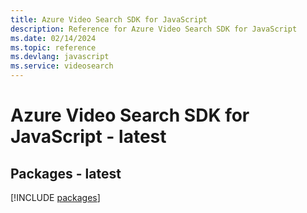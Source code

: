 ```yaml
---
title: Azure Video Search SDK for JavaScript
description: Reference for Azure Video Search SDK for JavaScript
ms.date: 02/14/2024
ms.topic: reference
ms.devlang: javascript
ms.service: videosearch
---
```

# Azure Video Search SDK for JavaScript - latest
## Packages - latest
[!INCLUDE [packages](video-search-index.md)]